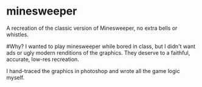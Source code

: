 # minesweeper
A recreation of the classic version of Minesweeper, no extra bells or whistles.

#Why?
I wanted to play minesweeper while bored in class, but I didn't want ads or ugly modern renditions of the graphics.
They deserve to a faithful, accurate, low-res recreation.

I hand-traced the graphics in photoshop and wrote all the game logic myself.
